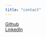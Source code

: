 ```yaml
---
title: "contact"
---
```


[Github](https://github.com/Christian-Bull)  
[LinkedIn](https://www.linkedin.com/in/christianbull/)  